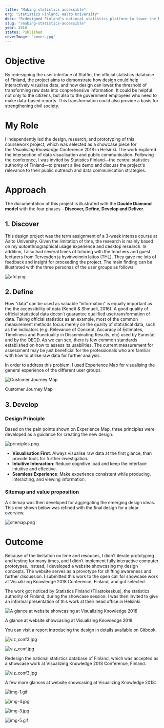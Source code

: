 ```yaml
---
title: "Making statistics accessible"
org: "Statistics Finland, Aalto University"
desc: "Redesigned Finland’s national statistics platform to lower the barrier to understanding data. It earned a showcase at Visualizing Knowledge 2018 and recognition from Statistics Finland."
slug: "/making-statistics-accessible"
year: 2018
status: Published
coverImage: "cover.jpg"
---
```


# Objective

By redesigning the user interface of Statfin, the official statistics database of Finland, the project aims to demonstrate how design could help interactively visualise data, and how design can lower the threshold of transforming raw data into conprehensive information. It could be helpful not only to the citizens, but also to the government employees who need to make data-based reports. This transformation could also provide a basis for strengthening civil society.

# My Role

I independently led the design, research, and prototyping of this coursework project, which was selected as a showcase piece for the *Visualising Knowledge* Conference 2018 in Helsinki. The work explored the intersection of data visualisation and public communication. Following the conference, I was invited by Statistics Finland—the central statistics authority of Finland—to present a live demo and discuss the project's relevance to their public outreach and data communication strategies.

# Approach

The documentation of this project is illustrated with the **Double Diamond model** with the four phases – **Discover, Define, Develop and Deliver**.

## 1. Discover

This design project was the term assignment of a 3-week intense course at Aalto University. Given the limitation of time, the research is mainly based on my *auto*ethnographical usage experience and desktop research. In addition, I also had several times of tutoring with the teachers and guest lecturers from Terveyden ja hyvinvoinnin laitos (THL). They gave me lots of feedback and insight for proceeding the project. The main finding can be illustrated with the three personas of the user groups as follows:

![afd.png](./afd.png)

## 2. Define

How “data” can be used as valuable “information” is equally important as the the accessibility of data (Kenett & Shmueli, 2016). A good quality of official statistical data doesn’t guarantee qualified use/transformation of data. Taking official statistics as an example, most of the common measurement methods focus merely on the quality of statistical data, such as the indicators (e.g. Relevance of Concept, Accuracy of Estimates, Timeliness and Punctuality in Disseminating Results, etc) used by Eurostat and by the OECD. As we can see, there is few common standards established on how to assess its usabilities. The current measurement for assessment may be just beneficial for the professionals who are familiar with how to utilise raw data for further analysis.

In order to address this problem, I used Experience Map for visualising the general experience of the different user groups.

![Customer Journey Map](./customer-map.png)

Customer Journey Map

## 3. Develop

### Design Principle

Based on the pain points shown on Experience Map, three principles were developed as a guidance for creating the new design.

![principles.png](./principles.png)

- **Visualisation First**: Always visualise raw data at the first glance, than provide tools for further investigation.
- **Intuitive Interaction**: Reduce cognitive load and keep the interface intuitive and effective.
- **Seamless Experience**: Make experience consistent while producing, interacting, and viewing information.

### Sitemap and value proposition

A sitemap was then developed for aggregating the emerging design ideas. This one shown below was refined with the final design for a clear overview.

![sitemap.png](./sitemap.png)

# Outcome

Because of the limitation on time and resouces, I didn’t iterate prototyping and testing for many times, and I didn’t implement fully interactive computer prototypes. Instead, I developed a website showcasing my design concepts. The website serves as a provotype for shifting awareness and further discussion. I submitted this work to the open call for showcase work at Visualizing Knowledge 2018 Conference, Finland, and got selected.

The work got noticed by Statistics Finland (Tilastokeskus), the statistics authority of Finland, during the showcase session. I was then invited to give an informal presentation of this work at their head office in Helsinki.

![A glance at website showcasing at Visualizing Knowledge 2018](./img-2.png)

A glance at website showcasing at Visualizing Knowledge 2018

You can visit a report introducing the design in details available on [Gitbook](https://yentsenliu.gitbook.io/redesign-statfin/).

![viz_conf2.jpg](./viz_conf2.jpg)

![viz_conf.jpg](./viz_conf.jpg)

Redesign the national statistics database of Finland, which was accepted as a showcase work at Visualizing Knowledge 2018 Conference, Finland.

![viz_conf3.jpg](./viz_conf3.jpg)

A few more glances at website showcasing at Visualizing Knowledge 2018:

![img-1.gif](./img-1.gif)

![img-4.jpg](./img-4.jpg)

![img-3.jpg](./img-3.jpg)

![img-5.gif](./img-5.gif)